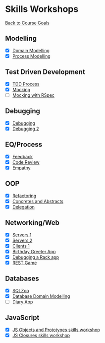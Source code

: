 # Skills Workshops

[Back to Course Goals](../README.md)

## Modelling

- [x] [Domain Modelling](domain_modelling.md)
- [x] [Process Modelling](process_modelling.md)

## Test Driven Development

- [x] [TDD Process](TDD_process.md)
- [x] [Mocking](mocking.md)
- [ ] [Mocking with RSpec](mocking_with_rspec.md)

## Debugging

- [x] [Debugging](debugging.md)
- [x] [Debugging 2](debugging_2.md)

## EQ/Process

- [x] [Feedback](feedback.md)
- [x] [Code Review](code_review.md)
- [x] [Empathy](empathy.md)

## OOP

- [x] [Refactoring](refactoring.md)
- [x] [Concretes and Abstracts](concretes_and_abstracts.md)
- [x] [Delegation](delegation.md)

## Networking/Web

- [x] [Servers 1](servers_1.md)
- [x] [Servers 2](servers_2.md)
- [x] [Clients 1](clients_1.md)
- [x] [Birthday Greeter App](birthday_greeter_app.md)
- [x] [Debugging a Rack app](debugging_a_rack_app.md)
- [x] [REST Game](REST_game.md)

## Databases

- [x] [SQLZoo](sqlzoo.md)
- [x] [Database Domain Modelling](database_domain_modelling.md)
- [ ] [Diary App](diary_app.md)

## JavaScript

- [x] [JS Objects and Prototypes skills workshop](js_objects_prototypes.md)
- [x] [JS Closures skills workshop](js_closures.md)